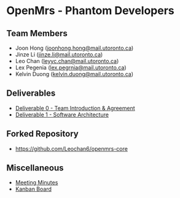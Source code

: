 # OpenMrs - Phantom Developers


## Team Members
* Joon Hong (joonhong.hong@mail.utoronto.ca)
* Jinze Li (jinze.li@mail.utoronto.ca)
* Leo Chan (leyyc.chan@mail.utoronto.ca)
* Lex Pegenia (lex.pegrnia@mail.utoronto.ca)
* Kelvin Duong (kelvin.duong@mail.utoronto.ca)

## Deliverables
- [Deliverable 0 - Team Introduction & Agreement](https://github.com/CSCD01/team_11-project/blob/master/deliverable_0/Team%2011%20deliverable%200.pdf)
- [Deliverable 1 - Software Architecture](https://github.com/CSCD01/team_11-project/blob/master/deliverable_1/Team_11_D1.pdf)

## Forked Repository
- https://github.com/Leochan6/openmrs-core

## Miscellaneous 
- [Meeting Minutes](https://docs.google.com/document/d/18i2amC5pFEpyhYyK_gXGvpbLL92F1a5CzyyWwZSBtyw/edit#heading=h.vdg78os0zp80)
- [Kanban Board](https://trello.com/b/yf8sGLys/team11-kanban-board)
